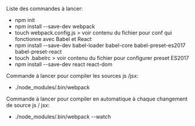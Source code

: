 Liste des commandes à lancer:
 * npm init
 * npm install --save-dev webpack
 * touch webpack.config.js > voir contenu du fichier pour conf qui fonctionne avec Babel et React
 * npm install --save-dev babel-loader babel-core babel-preset-es2017 babel-preset-react
 * touch .babelrc > voir contenu du fichier pour configurer preset ES2017
 * npm install --save-dev react react-dom

Commande à lancer pour compiler les sources js /jsx:
 * ./node_modules/.bin/webpack

Commande à lancer pour compiler en automatique à chaque changement de source js / jsx:
 * ./node_modules/.bin/webpack --watch
